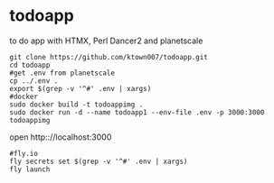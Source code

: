 # todoapp
to do app with HTMX, Perl Dancer2 and planetscale 


    git clone https://github.com/ktown007/todoapp.git
    cd todoapp
    #get .env from planetscale
    cp ../.env .
    export $(grep -v '^#' .env | xargs)
    #docker
    sudo docker build -t todoappimg .
    sudo docker run -d --name todoapp1 --env-file .env -p 3000:3000 todoappimg
    
open http:://localhost:3000

    #fly.io
    fly secrets set $(grep -v '^#' .env | xargs)
    fly launch
